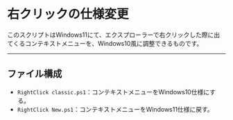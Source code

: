 # 右クリックの仕様変更

このスクリプトはWindows11にて、エクスプローラーで右クリックした際に出てくるコンテキストメニューを、Windows10風に調整できるものです。

---

## ファイル構成
- `RightClick classic.ps1`：コンテキストメニューをWindows10仕様にする。
- `RightClick New.ps1`：コンテキストメニューをWindows11仕様に戻す。

